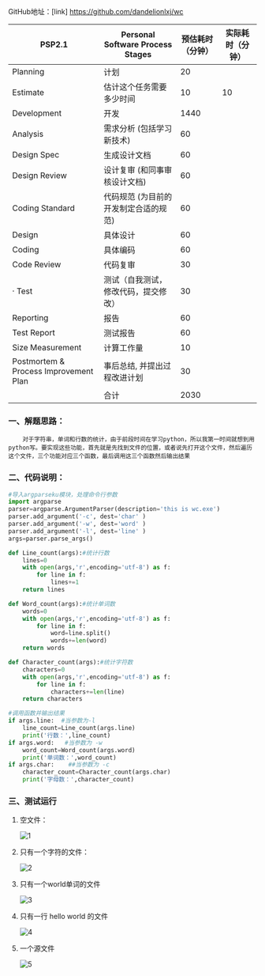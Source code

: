 GitHub地址：[link] https://github.com/dandelionlxj/wc  


| PSP2.1                                | Personal Software Process Stages      | 预估耗时（分钟） | 实际耗时（分钟） |
| ------------------------------------- | ------------------------------------- | ---------------- | ---------------- |
| Planning                              | 计划                                  |  20                |                  |
| Estimate                              | 估计这个任务需要多少时间              |      10            |     10             |
| Development                           | 开发                                  |  1440                |                  |
| Analysis                              | 需求分析 (包括学习新技术)             |  60               |                  |
| Design Spec                           | 生成设计文档                          |  60                |                  |
| Design Review                         | 设计复审 (和同事审核设计文档)         |     60             |                  |
| Coding Standard                       | 代码规范 (为目前的开发制定合适的规范) |      60            |                  |
| Design                                | 具体设计                              |     60             |                  |
| Coding                                | 具体编码                              |      60            |                  |
| Code Review                           | 代码复审                              |   30               |                  |
| · Test                                | 测试（自我测试，修改代码，提交修改）  |     30             |                  |
| Reporting                             | 报告                                  |  60                |                  |
| Test Report                           | 测试报告                              |    60              |                  |
| Size Measurement                      | 计算工作量                            |      10            |                  |
| Postmortem & Process Improvement Plan | 事后总结, 并提出过程改进计划          |         30         |                  |
|                                       | 合计                                  |     2030             |                  |

### 一、解题思路：  

        对于字符串，单词和行数的统计，由于前段时间在学习python，所以我第一时间就想到用python写。要实现这些功能，首先就是先找到文件的位置，或者说先打开这个文件，然后遍历这个文件，三个功能对应三个函数，最后调用这三个函数然后输出结果  

### 二、代码说明：  
```python  
#导入argparseku模块，处理命令行参数
import argparse
parser=argparse.ArgumentParser(description='this is wc.exe')
parser.add_argument('-c', dest='char' )
parser.add_argument('-w', dest='word' )
parser.add_argument('-l', dest='line' )
args=parser.parse_args()
```
```python  
def Line_count(args):#统计行数
	lines=0
	with open(args,'r',encoding='utf-8') as f:
		for line in f:
			lines+=1
	return lines
```

```python
def Word_count(args):#统计单词数
	words=0
	with open(args,'r',encoding='utf-8') as f:
		for line in f:
			word=line.split()
			words+=len(word)
	return words
```

```python
def Character_count(args):#统计字符数
	characters=0
	with open(args,'r',encoding='utf-8') as f:
		for line in f:
			characters+=len(line)
	return characters
```

```python
#调用函数并输出结果
if args.line:  #当参数为-l
	line_count=Line_count(args.line)
	print('行数：',line_count)
if args.word:   #当参数为 -w
	word_count=Word_count(args.word)
	print('单词数：',word_count)
if args.char:    ##当参数为 -c
	character_count=Character_count(args.char)
	print('字母数：',character_count)
```

### 三、测试运行  

1. 空文件：

   ![1](https://github.com/dandelionlxj/wc/blob/master/1.png)

2. 只有一个字符的文件：

   ![2](https://github.com/dandelionlxj/wc/blob/master/2.png)

3. 只有一个world单词的文件

   ![3](https://github.com/dandelionlxj/wc/blob/master/3.png)

4. 只有一行 hello world 的文件

   ![4](https://github.com/dandelionlxj/wc/blob/master/4.png)

5. 一个源文件

   ![5](https://github.com/dandelionlxj/wc/blob/master/5.png)

